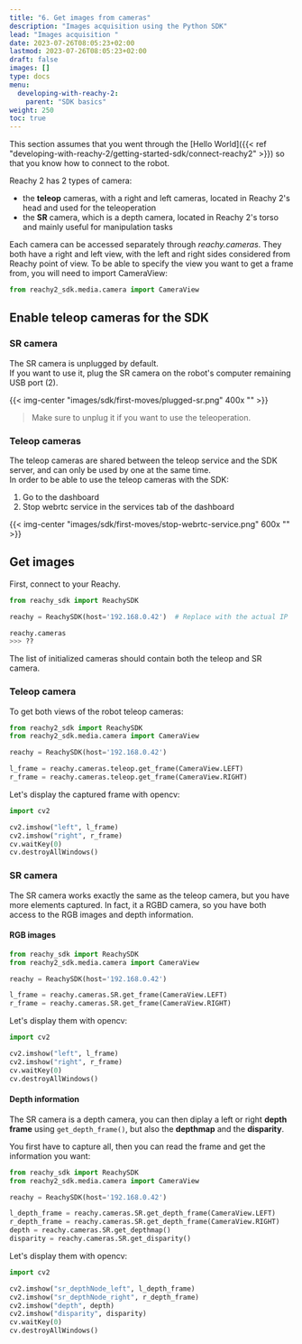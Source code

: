 ```yaml
---
title: "6. Get images from cameras"
description: "Images acquisition using the Python SDK"
lead: "Images acquisition "
date: 2023-07-26T08:05:23+02:00
lastmod: 2023-07-26T08:05:23+02:00
draft: false
images: []
type: docs
menu:
  developing-with-reachy-2:
    parent: "SDK basics"
weight: 250
toc: true
---
```


This section assumes that you went through the [Hello World]({{< ref "developing-with-reachy-2/getting-started-sdk/connect-reachy2" >}}) so that you know how to connect to the robot.

Reachy 2 has 2 types of camera:
- the **teleop** cameras, with a right and left cameras, located in Reachy 2's head and used for the teleoperation
- the **SR** camera, which is a depth camera, located in Reachy 2's torso and mainly useful for manipulation tasks

Each camera can be accessed separately through *reachy.cameras*. They both have a right and left view, with the left and right sides considered from Reachy point of view. To be able to specify the view you want to get a frame from, you will need to import CameraView:

```python
from reachy2_sdk.media.camera import CameraView
```

## Enable teleop cameras for the SDK

### SR camera
The SR camera is unplugged by default.  
If you want to use it, plug the SR camera on the robot's computer remaining USB port (2).

{{< img-center "images/sdk/first-moves/plugged-sr.png" 400x "" >}}

> Make sure to unplug it if you want to use the teleoperation.

### Teleop cameras
The teleop cameras are shared between the teleop service and the SDK server, and can only be used by one at the same time.  
In order to be able to use the teleop cameras with the SDK:
1. Go to the dashboard
2. Stop webrtc service in the services tab of the dashboard

{{< img-center "images/sdk/first-moves/stop-webrtc-service.png" 600x "" >}}

## Get images

First, connect to your Reachy.

```python
from reachy_sdk import ReachySDK

reachy = ReachySDK(host='192.168.0.42')  # Replace with the actual IP

reachy.cameras
>>> ??
```

The list of initialized cameras should contain both the teleop and SR camera.  

### Teleop camera

To get both views of the robot teleop cameras:
```python
from reachy2_sdk import ReachySDK
from reachy2_sdk.media.camera import CameraView

reachy = ReachySDK(host='192.168.0.42')

l_frame = reachy.cameras.teleop.get_frame(CameraView.LEFT)
r_frame = reachy.cameras.teleop.get_frame(CameraView.RIGHT)
```

Let's display the captured frame with opencv:
```python
import cv2

cv2.imshow("left", l_frame)
cv2.imshow("right", r_frame)
cv.waitKey(0)
cv.destroyAllWindows()
```

### SR camera
The SR camera works exactly the same as the teleop camera, but you have more elements captured. In fact, it a RGBD camera, so you have both access to the RGB images and depth information.  

#### RGB images

```python
from reachy_sdk import ReachySDK
from reachy2_sdk.media.camera import CameraView

reachy = ReachySDK(host='192.168.0.42')

l_frame = reachy.cameras.SR.get_frame(CameraView.LEFT)
r_frame = reachy.cameras.SR.get_frame(CameraView.RIGHT)
```

Let's display them with opencv:
```python
import cv2

cv2.imshow("left", l_frame)
cv2.imshow("right", r_frame)
cv.waitKey(0)
cv.destroyAllWindows()
```

#### Depth information

The SR camera is a depth camera, you can then diplay a left or right **depth frame** using `get_depth_frame()`, but also the **depthmap** and the **disparity**.   

You first have to capture all, then you can read the frame and get the information you want:
```python
from reachy_sdk import ReachySDK
from reachy2_sdk.media.camera import CameraView

reachy = ReachySDK(host='192.168.0.42')

l_depth_frame = reachy.cameras.SR.get_depth_frame(CameraView.LEFT)
r_depth_frame = reachy.cameras.SR.get_depth_frame(CameraView.RIGHT)
depth = reachy.cameras.SR.get_depthmap()
disparity = reachy.cameras.SR.get_disparity()
```

Let's display them with opencv:
```python
import cv2

cv2.imshow("sr_depthNode_left", l_depth_frame)
cv2.imshow("sr_depthNode_right", r_depth_frame)
cv2.imshow("depth", depth)
cv2.imshow("disparity", disparity)
cv.waitKey(0)
cv.destroyAllWindows()
```
